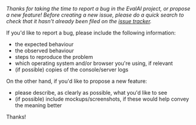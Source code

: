 _Thanks for taking the time to report a bug in the EvalAI project, or propose a new feature! Before creating a new issue, please do a quick search to check that it hasn't already been filed on the [issue tracker](https://github.com/Cloud-CV/EvalAI-ngx/issues)._

If you'd like to report a bug, please include the following information:
- the expected behaviour
- the observed behaviour
- steps to reproduce the problem
- which operating system and/or browser you're using, if relevant
- (if possible) copies of the console/server logs

On the other hand, if you'd like to propose a new feature:
- please describe, as clearly as possible, what you'd like to see
- (if possible) include mockups/screenshots, if these would help convey the meaning better

Thanks!
